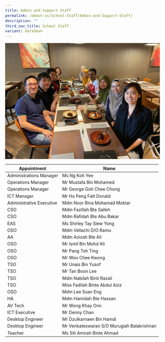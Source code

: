 ```yaml
---
title: Admin and Support Staff
permalink: /about-us/School-Staff/Admin-and-Support-Staff/
description: ""
third_nav_title: School Staff
variant: markdown
---
```

<center><img alt="centered image" src="/images/EL%20Dept_e.png"></center>



| Appointment | Name | 
| -------- | -------- | 
| Administrations Manager    | Ms  Ng Koh Yee   | 
| Operations Manager     | Mr Mustafa Bin Mohamed  | 
| Operations Manager     | Mr George Goh Chee Chong  | 
| ICT Manager    | Mr Ho Peng Fatt Donald    | 
| Administrative Executive    | Mdm Noor Rina Mohamad Moktar     | 
| CSO     | Mdm Fazillah Bte Salleh     | 
| CSO     | Mdm Rafidah Bte Abu Bakar    | 
| EAS     | Ms Shirley Tay Siew Yong     | 
| OSO     | Mdm Vellachi D/O Ramu   | 
| AA     | Mdm Azizah Bte Ali    | 
| OSO     | Mr Ismil Bin Mohd Ali    |
| OSO     | Mr Pang Toh Ting    |
| OSO     | Mr Woo Chee Kwong   |
| TSO     | Mr Unais Bin Yusof    |
| TSO     | Mr Tan Boon Lee    |
| TSO    | Mdm Nabilah Binti Razali   |
| TSO     | Miss Fadilah Binte Abdul Aziz    |
| OSO     | Mdm Lee Suan Eng    |
| HA    | Mdm Hamidah Bte Hassan    |
| AV Tech     | Mr Wong Khay Onn    |
| ICT Executive     | Mr Denny Chan    |
| Desktop Engineer     | Mr Dzulkarnaen Bin Hamdi    |
| Desktop Engineer     | Mr Venkateswaran S/O Murugiah Balakrishnan    |
| Teacher     | Ms Siti Amirah Binte Ahmad    |